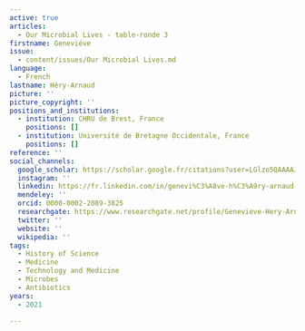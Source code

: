 ```yaml
---
active: true
articles:
  - Our Microbial Lives - table-ronde 3
firstname: Geneviève
issue:
  - content/issues/Our Microbial Lives.md
language:
  - French
lastname: Héry-Arnaud
picture: ''
picture_copyright: ''
positions_and_institutions:
  - institution: CHRU de Brest, France
    positions: []
  - institution: Université de Bretagne Occidentale, France
    positions: []
reference: ''
social_channels:
  google_scholar: https://scholar.google.fr/citations?user=LGlzo5QAAAAJ&hl=fr
  instagram: ''
  linkedin: https://fr.linkedin.com/in/genevi%C3%A8ve-h%C3%A9ry-arnaud-aa695314a
  mendeley: ''
  orcid: 0000-0002-2089-3825
  researchgate: https://www.researchgate.net/profile/Genevieve-Hery-Arnaud
  twitter: ''
  website: ''
  wikipedia: ''
tags:
  - History of Science
  - Medicine
  - Technology and Medicine
  - Microbes
  - Antibiotics
years:
  - 2021

---
```

